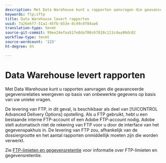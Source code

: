 ```yaml
---
description: Met Data Warehouse kunt u rapporten aanvragen die geavanceerde gegevensrelaties weergeven op basis van onbewerkte gegevens op basis van uw unieke vragen.
keywords: ftp;sftp
title: Data Warehouse levert rapporten
uuid: 7a26e6f7-51a1-45fb-b53e-8c49c4f84aa6
translation-type: tm+mt
source-git-commit: 99ee24efaa517e8da700c67818c111c4aa90dc02
workflow-type: tm+mt
source-wordcount: '123'
ht-degree: 6%

---
```



# Data Warehouse levert rapporten

Met Data Warehouse kunt u rapporten aanvragen die geavanceerde gegevensrelaties weergeven op basis van onbewerkte gegevens op basis van uw unieke vragen.

De levering van FTP, in dit geval, is beschikbaar als deel van [!UICONTROL Advanced Delivery Options] opstelling. Als u FTP gebruikt, hebt u een bestaande interne FTP-account of een Adobe FTP-account nodig. Adobe stelt automatisch niet de rekening van FTP voor u door de interface van het gegevenspakhuis in. De levering van FTP zou, afhankelijk van de dossiergrootte en het aantal rapporten onmiddellijk moeten zijn die worden verwerkt.

Zie [FTP-limieten en gegevensretentie](/help/export/ftp-and-sftp/ftp-limits.md) voor informatie over FTP-limieten en gegevensretentie.
